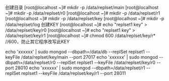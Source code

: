 创建目录
[root@localhost ~]# mkdir -p /data/replset/main
[root@localhost ~]# mkdir -p /data/replset/r0
[root@localhost ~]# mkdir -p /data/replset/r1
[root@localhost ~]# mkdir -p /data/replset/key
[root@localhost ~]# mkdir -p /data/replset/log
创建KEY
[root@localhost ~]# echo "replset1 key" > /data/replset/key/r0
[root@localhost ~]# echo "replset1 key" > /data/replset/key/r1
[root@localhost ~]# chmod 600 /data/replset/key/r*  //600，防止其它程序改写此KEY

echo 'xxxxxx' | sudo mongod --dbpath=/data/db --replSet replset1 --keyFile /data/replset/key/main --port 27017
echo 'xxxxxx' | sudo mongod --dbpath=/data/replset/r0 --replSet replset1 --keyFile /data/replset/key/r0 --port 28010
echo 'xxxxxx' | sudo mongod --dbpath=/data/replset/r1 --replSet replset1 --keyFile /data/replset/key/r1 --port 28011

